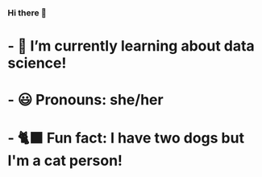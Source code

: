 ### Hi there 👋
# - 🧠 I’m currently learning about data science!
# - 😃 Pronouns: she/her
# - 🐈‍⬛ Fun fact: I have two dogs but I'm a cat person!

